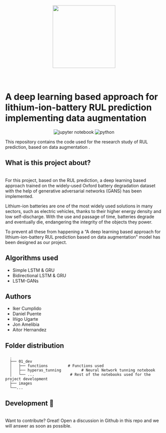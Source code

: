

<h1 align="center">
<img src="https://github.com/ikumpli/A-deep-learning-based-approach-for-lithium-ion-battery-RUL-prediction-based-on-data-augmentation/blob/main/images/logo-PhotoRoom.png" width="200">
</h1><br>

# A deep learning based approach for lithium-ion-battery RUL prediction implementing data augmentation

<p align="center">
  <img alt="jupyter notebook" src="https://img.shields.io/badge/Jupyter-F37626.svg?&style=for-the-badge&logo=Jupyter&logoColor=white" />
  <img alt="python" src="https://img.shields.io/badge/Python-3776AB?style=for-the-badge&logo=python&logoColor=white" />
</p>

This repository contains the code used for the research study of RUL prediction, based on data augmentation .
## What is this project about?
<br>
For this project, based on the RUL prediction, a deep learning based approach trained on the widely-used
Oxford battery degradation dataset with the help of generative adversarial
networks (GANS) has been implemented.

Lithium-ion batteries are one of the most widely used solutions in many
sectors, such as electric vehicles, thanks to their higher energy density and
low self-discharge. With the use and passage of time, batteries degrade and
eventually die, endangering the integrity of the objects they power.

To prevent all these from happening a “A deep learning based approach for lithium-ion-battery RUL
prediction based on data augmentation” model has been designed as our project.

## Algorithms used

- Simple LSTM & GRU
- Bidirectional LSTM & GRU
- LSTM-GANs

## Authors

- Iker Cumplido
- Daniel Puente
- Iñigo Ugarte
- Jon Amelibia
- Aitor Hernandez

## Folder distribution

```
  .
  ├── 01_dev                    
  │   ├── functions         # Functions used 
  │   ├── hyperas_tunning         # Neural Network tunning notebook
  │   └── ...                # Rest of the notebooks used for the project development
  ├── images
  └──...
```

## Development 👋
<br>
Want to contribute? Great!
Open a discussion in Github in this repo and we will answer as soon as possible.
